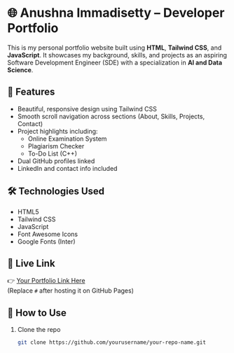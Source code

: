 # 🌐 Anushna Immadisetty – Developer Portfolio

This is my personal portfolio website built using **HTML**, **Tailwind CSS**, and **JavaScript**. It showcases my background, skills, and projects as an aspiring Software Development Engineer (SDE) with a specialization in **AI and Data Science**.

## 📌 Features

- Beautiful, responsive design using Tailwind CSS
- Smooth scroll navigation across sections (About, Skills, Projects, Contact)
- Project highlights including:
  - Online Examination System
  - Plagiarism Checker
  - To-Do List (C++)
- Dual GitHub profiles linked
- LinkedIn and contact info included

## 🛠 Technologies Used

- HTML5  
- Tailwind CSS  
- JavaScript  
- Font Awesome Icons  
- Google Fonts (Inter)

## 🚀 Live Link

👉 [Your Portfolio Link Here](#)  
(Replace `#` after hosting it on GitHub Pages)

## 🧾 How to Use

1. Clone the repo  
   ```bash
   git clone https://github.com/yourusername/your-repo-name.git

